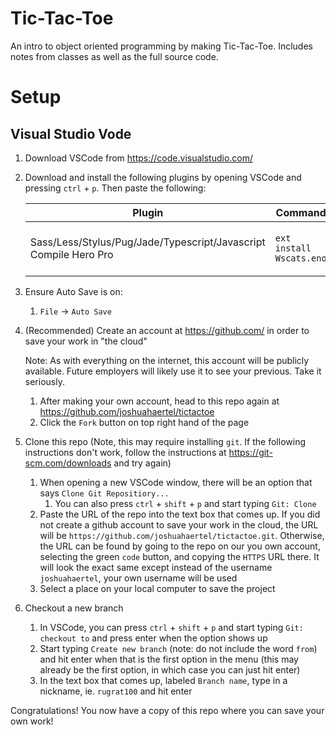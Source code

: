 # Tic-Tac-Toe
An intro to object oriented programming by making Tic-Tac-Toe. Includes notes from classes as well as the full source code.

# Setup
## Visual Studio Vode

1. Download VSCode from https://code.visualstudio.com/

1. Download and install the following plugins by opening VSCode and pressing `ctrl` + `p`. Then paste the following:

    | Plugin | Command | Purpose
    | - | -| - |
    | Sass/Less/Stylus/Pug/Jade/Typescript/Javascript Compile Hero Pro | `ext install Wscats.eno` | Transpile code for immediate use |

1. Ensure Auto Save is on:
    1. `File` -> `Auto Save`

1. (Recommended) Create an account at https://github.com/ in order to save your work in "the cloud"

    Note: As with everything on the internet, this account will be publicly available. Future employers will likely use it to see your previous. Take it seriously.

    1. After making your own account, head to this repo again at https://github.com/joshuahaertel/tictactoe
    1. Click the `Fork` button on top right hand of the page

1. Clone this repo (Note, this may require installing `git`. If the following instructions don't work, follow the instructions at https://git-scm.com/downloads and try again)
    1. When opening a new VSCode window, there will be an option that says `Clone Git Repositiory...`
        1. You can also press `ctrl` + `shift` + `p` and start typing `Git: Clone`
    1. Paste the URL of the repo into the text box that comes up. If you did not create a github account to save your work in the cloud, the URL will be `https://github.com/joshuahaertel/tictactoe.git`. Otherwise, the URL can be found by going to the repo on our you own account, selecting the green `code` button, and copying the `HTTPS` URL there. It will look the exact same except instead of the username `joshuahaertel`, your own username will be used
    1. Select a place on your local computer to save the project

1. Checkout a new branch
    1. In VSCode, you can press `ctrl` + `shift` + `p` and start typing `Git: checkout to` and press enter when the option shows up
    1. Start typing `Create new branch` (note: do not include the word `from`) and hit enter when that is the first option in the menu (this may already be the first option, in which case you can just hit enter)
    1. In the text box that comes up, labeled `Branch name`, type in a nickname, ie. `rugrat100` and hit enter

Congratulations! You now have a copy of this repo where you can save your own work!
